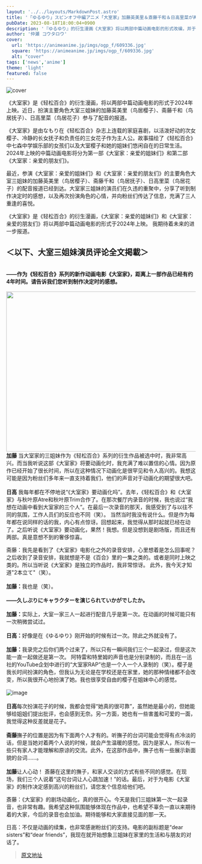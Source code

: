 ```yaml
---
layout: '../../layouts/MarkdownPost.astro'
title: '「ゆるゆり」スピンオフ中編アニメ「大室家」加藤英美里＆斎藤千和＆日高里菜が再会！アフレコレポ到着'
pubDate: 2023-08-18T18:00:04+0900
description: '『ゆるゆり』的衍生漫画《大室家》将以两部中篇动画电影的形式改编，并于2024年上映。这次，扮演主要角色大室三姐妹的加藤英美里（鸟居樱子役）、斋藤千和（鸟居抚子役）、日高里菜（鸟居花子役）参与了配音现场报告。'
author: '仲瀬 コウタロウ'
cover:
  url: 'https://animeanime.jp/imgs/ogp_f/609336.jpg'
  square: 'https://animeanime.jp/imgs/ogp_f/609336.jpg'
  alt: "cover"
tags: ['news','anime']
theme: 'light'
featured: false
---
```


![cover](https://animeanime.jp/imgs/ogp_f/609336.jpg)

《大室家》是《轻松百合》的衍生漫画，将以两部中篇动画电影的形式于2024年上映。近日，扮演主要角色大室三姐妹的加藤英美里（鸟居樱子）、斋藤千和（鸟居抚子）、日高里菜（鸟居花子）参与了配音的报道。

《大室家》是由なもり在《轻松百合》杂志上连载的家庭喜剧，以活泼好动的次女樱子、冷静的长女抚子和负责任的三女花子作为主人公。故事描绘了《轻松百合》中七森中学娱乐部的女孩们以及大室樱子和她的姐妹们悠闲自在的日常生活。2024年上映的中篇动画电影将分为第一部《大室家：亲爱的姐妹们》和第二部《大室家：亲爱的朋友们》。

最近，参演《大室家：亲爱的姐妹们》和《大室家：亲爱的朋友们》的主要角色大室三姐妹的加藤英美里（鸟居樱子）、斋藤千和（鸟居抚子）、日高里菜（鸟居花子）的配音报道已经到达。大室家三姐妹的演员们在久违的重聚中，分享了听到制作决定时的感想，以及再次扮演角色的心情，并向粉丝们传达了信息，充满了三人重逢的喜悦。

《大室家》是《轻松百合》的衍生漫画，《大室家：亲爱的姐妹们》和《大室家：亲爱的朋友们》将以两部中篇动画电影的形式于2024年上映。
我期待着未来的进一步报道。 </p><h2 class="title02" style="border-color:#0094f1">＜以下、大室三姐妹演员评论全文掲載＞</h2><br><span style="font-weight:bold;">――作为《轻松百合》系列的新作动画电影《大室家》，距离上一部作品已经有约4年时间。请告诉我们您听到制作决定时的感想。</span><br><br><img src="https://animeanime.jp/imgs/zoom/609337.jpg" class="inline-article-image" width="640" height="426"><br><span style="font-weight:bold;">加藤</span> 当大室家的三姐妹作为《轻松百合》系列的衍生作品被选中时，我非常高兴。而当我听说这部《大室家》将要动画化时，我充满了难以置信的心情。因为原作已经开始了很长时间，所以在这种情况下动画化是很罕见和令人高兴的。我想这可能是因为粉丝们多年来一直支持着我们，他们的声音对于动画化的期望很大吧。<br><br><span style="font-weight:bold;">日高</span> 我每年都在不停地说“《大室家》要动画化吗”。去年，《轻松百合》和《大室家》与秋叶原Atre和秋叶原Trim合作了。在那次餐厅内录音的时候，我也说过“我想在动画中看到大室家的三个人”。在最后一次录音的那天，我感受到了与以往不同的氛围，工作人员们的反应也不同（笑）。
当然当时我没有说什么。但是作为每年都在说同样的话的我，内心有点惊讶。回想起来，我觉得从那时起就已经在动了。之后听说《大室家》要动画化，果然！我想。但是没想到是剧场版，而且还有两部。真是意想不到的奢侈惊喜。

斋藤：我先是看到了《大室家》电影化之外的录音安排，心里想着是怎么回事呢？之后收到了录音安排，我就想是不是《百合》里的一集之类的。或者是同时上映之类的。所以当听说《大室家》是独立的作品时，我非常惊讶。
此外，我今天才知道"2本立て"（笑）。<br><br><span style="font-weight:bold;">加藤：</span>我也是（笑）。<br><br><span style="font-weight:bold;">——久しぶりにキャラクターを演じられていかがでしたか。</span><br><br><span style="font-weight:bold;">加藤：</span>实际上，大室一家三人一起进行配音几乎是第一次。在动画的时候可能只有一次稍微尝试过。<br><br><span style="font-weight:bold;">日高：</span>好像是在《ゆるゆり》刚开始的时候有过一次。除此之外就没有了。<br><br><span style="font-weight:bold;">加藤：</span>我录完之后你们两个过来了，所以只有一瞬间我们三个一起录过，但是这次能一直一起做还是第一次。
阿特雷和特里姆的声音也是分别录制的，而且在一迅社的YouTube企划中进行的“大室家RAP”也是一个人一个人录制的（笑）。樱子是我长时间扮演的角色，但我认为无论是在学校还是在家里，她的那种情绪都不会改变，所以我很开心地扮演了她。我也很享受自由的樱子在姐妹中心的感觉。 <br><br>![image](https://animeanime.jp/imgs/zoom/609342.jpg)<br><br><span style="font-weight:bold;">日高</span>每次扮演花子的时候，我都会觉得“她真的很可靠”，虽然她是最小的，但她能够给姐姐们提出批评，也会感到无奈。另一方面，她也有一些害羞和可爱的一面，我觉得这种反差就是花子。 <br><br><span style="font-weight:bold;">斋藤</span>撫子的位置是因为有下面两个人才有的。听撫子的台词可能会觉得有点冷淡的话，但是当她对着两个人说的时候，就会产生温暖的感觉。因为是家人，所以有一些只有家人才能理解和原谅的交流。此外，在这部作品中，撫子也有一些展示新面貌的台词……。 <br><br><span style="font-weight:bold;">加藤</span>让人心动！
斎藤在这里的撫子，和家人交谈的方式有些不同的感觉。在现场，我们三个人说着“这句台词让人心跳加速！”的话。最后，对于为电影《大室家》的制作决定感到高兴的粉丝们，请您发个信息给他们吧。

斎藤：《大室家》的剧场动画化，真的很开心。今天是我们三姐妹第一次一起录音，也非常有趣。我希望这种氛围能够体现在作品中，也希望不辜负一直以来期待着的大家，今后的录音也会加油。期待能够和大家直接见面的那一天。

日高：不仅是动画的续集，也非常感谢粉丝们的支持。电影的副标题是“dear sisters”和“dear friends”，我现在就开始想象三姐妹在家里的生活和与朋友的对话了。

>[原文地址](https://animeanime.jp/article/2023/08/18/79347.html)  